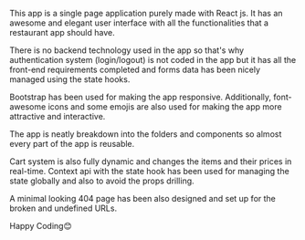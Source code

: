 This app is a single page application purely made with React js. It has an awesome and elegant user interface with all the functionalities that a restaurant app should have.

There is no backend technology used in the app so that's why authentication system (login/logout) is not coded in the app but it has all the front-end requirements completed and forms data has been nicely managed using the state hooks.

Bootstrap has been used for making the app responsive. Additionally, font-awesome icons and some emojis are also used for making the app more attractive and interactive.

The app is neatly breakdown into the folders and components so almost every part of the app is reusable.

Cart system is also fully dynamic and changes the items and their prices in real-time. Context api with the state hook has been used for managing the state globally and also to avoid the props drilling.

A minimal looking 404 page has been also designed and set up for the broken and undefined URLs.

Happy Coding😊 <br />

